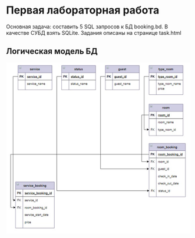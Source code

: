<h1>Первая лабораторная работа</h1>
<p>Основная задача: составить 5 SQL запросов к БД booking.bd. В качестве СУБД взять SQLite. Задания описаны на странице task.html</p>
<h2>Логическая модель БД</h2>
<img src="./task_files/booking.jpg" width="500", align="center">